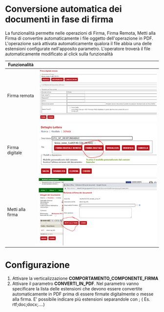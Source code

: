 #  Conversione automatica dei documenti in fase di firma 
La funzionalità permette nelle operazioni di Firma, Firma Remota, Metti alla Firma di convertire automaticamente i file oggetto dell'operazione in PDF.
L'operazione sarà attivata automaticamente qualora il file abbia una delle estensioni configurate nell'apposito parametro.
L'operatore troverà il file automaticamente modificato al click sulla funzionalità

|Funzionalità||
|-|-|
|Firma remota|![Firma remota](./immagini/firma-remota.png)|
|Firma digitale|![Firma digitale](./immagini/firma-digitale.png)|
|Metti alla firma|![Metti alla firma](./immagini/metti-alla-firma.png)|



# Configurazione
1. Attivare la verticalizzazione **COMPORTAMENTO_COMPONENTE_FIRMA**
2. Attivare il parametro **CONVERTI_IN_PDF**.
Nel parametro vanno specificare la lista delle estensioni che devono essere convertite automaticamente in PDF prima di essere firmate digitalmente o messe alla firma. E' possibile indicare più estensioni separandole con ; ( Es. rtf;doc;docx;....)

